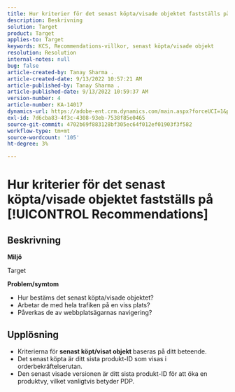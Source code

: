 ```yaml
---
title: Hur kriterier för det senast köpta/visade objektet fastställs på [!UICONTROL Recommendations]
description: Beskrivning
solution: Target
product: Target
applies-to: Target
keywords: KCS, Recommendations-villkor, senast köpta/visade objekt
resolution: Resolution
internal-notes: null
bug: false
article-created-by: Tanay Sharma .
article-created-date: 9/13/2022 10:57:21 AM
article-published-by: Tanay Sharma .
article-published-date: 9/13/2022 10:59:37 AM
version-number: 4
article-number: KA-14017
dynamics-url: https://adobe-ent.crm.dynamics.com/main.aspx?forceUCI=1&pagetype=entityrecord&etn=knowledgearticle&id=99a986d1-5233-ed11-9db1-002248086735
exl-id: 7d6cba83-4f3c-4308-93eb-7538f85e0465
source-git-commit: 4702b69f883128bf305ec64f012ef01903f3f582
workflow-type: tm+mt
source-wordcount: '105'
ht-degree: 3%

---
```


# Hur kriterier för det senast köpta/visade objektet fastställs på [!UICONTROL Recommendations]

## Beskrivning


<b>Miljö</b>

Target



<b>Problem/symtom</b>

- Hur bestäms det senast köpta/visade objektet?
- Arbetar de med hela trafiken på en viss plats?
- Påverkas de av webbplatsägarnas navigering?





## Upplösning


- Kriterierna för <b>senast köpt/visat objekt </b>baseras på ditt beteende.
- Det senast köpta är ditt sista produkt-ID som visas i orderbekräftelserutan.
- Den senast visade versionen är ditt sista produkt-ID för att öka en produktvy, vilket vanligtvis betyder PDP.
